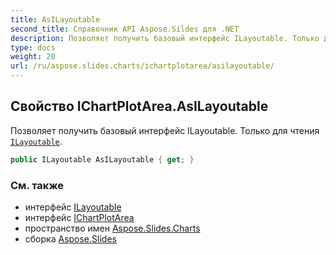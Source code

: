 ```yaml
---
title: AsILayoutable
second_title: Справочник API Aspose.Sildes для .NET
description: Позволяет получить базовый интерфейс ILayoutable. Только для чтения ILayoutableaspose.slides.charts/ilayoutable.
type: docs
weight: 20
url: /ru/aspose.slides.charts/ichartplotarea/asilayoutable/
---
```


## Свойство IChartPlotArea.AsILayoutable

Позволяет получить базовый интерфейс ILayoutable. Только для чтения [`ILayoutable`](../../ilayoutable).

```csharp
public ILayoutable AsILayoutable { get; }
```

### См. также

* интерфейс [ILayoutable](../../ilayoutable)
* интерфейс [IChartPlotArea](../../ichartplotarea)
* пространство имен [Aspose.Slides.Charts](../../ichartplotarea)
* сборка [Aspose.Slides](../../../)

<!-- DO NOT EDIT: сгенерировано xmldocmd для Aspose.Slides.dll -->